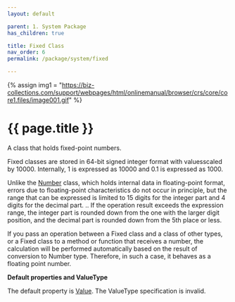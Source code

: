 ```yaml
---
layout: default

parent: 1. System Package
has_children: true

title: Fixed Class
nav_order: 6
permalink: /package/system/fixed

---
```

{% assign img1 = "https://biz-collections.com/support/webpages/html/onlinemanual/browser/crs/core/core1.files/image001.gif" %}


# {{ page.title }}

A class that holds fixed-point numbers.

Fixed classes are stored in 64-bit signed integer format with values ​​scaled by 10000. Internally, 1 is expressed as 10000 and 0.1 is expressed as 1000.

Unlike the [Number]() class, which holds internal data in floating-point format, errors due to floating-point characteristics do not occur in principle, but the range that can be expressed is limited to 15 digits for the integer part and 4 digits for the decimal part. .. If the operation result exceeds the expression range, the integer part is rounded down from the one with the larger digit position, and the decimal part is rounded down from the 5th place or less.

If you pass an operation between a Fixed class and a class of other types, or a Fixed class to a method or function that receives a number, the calculation will be performed automatically based on the result of conversion to Number type. Therefore, in such a case, it behaves as a floating point number.

<b>Default properties and ValueType</b>
 
The default property is [Value](). The ValueType specification is invalid.